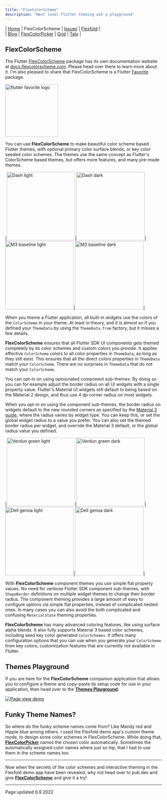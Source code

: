 ```yaml
---
title: "FlexColorScheme"
description: "Next level Flutter theming wih a playground"
---
```


| [Home](https://rydmike.com) | FlexColorScheme                | [Issues](issues) | [Flexfold](flexfold) |  
| [Blog](blog)                | [FlexColorPicker](colorpicker) | [Grid](gridview) | [Talo](talo)         |

## FlexColorScheme

The Flutter [FlexColorScheme](https://pub.dev/packages/flex_color_scheme) package has its own documentation website at [docs.flexcolorscheme.com](https://docs.flexcolorscheme.com). Please head over there to learn more about it. I'm also pleased to share that FlexColorScheme is a Flutter [Favorite](https://docs.flutter.dev/development/packages-and-plugins/favorites) package.

[<img src="https://github.com/rydmike/flex_color_scheme_docs/blob/master/docs/images/flutter-favorite-logo.png?raw=true?" alt="flutter favorite logo" width="170"/>](https://docs.flutter.dev/development/packages-and-plugins/favorites)

You can use **FlexColorScheme** to make beautiful color scheme based Flutter themes, with optional primary color surface blends, or key color seeded color schemes. The themes use the same concept as Flutter's ColorScheme based themes, but offers more features, and many pre-made themes.

|[<img src="https://github.com/rydmike/flex_color_scheme_docs/blob/master/docs/images/fcs-v5-l-37.png?raw=true" alt="Dash light" width="220"/>](https://github.com/rydmike/flex_color_scheme_docs/blob/master/docs/images/fcs-v5-l-37.png?raw=true)|[<img src="https://github.com/rydmike/flex_color_scheme_docs/blob/master/docs/images/fcs-v5-d-37.png?raw=true" alt="Dash dark" width="220"/>](https://github.com/rydmike/flex_color_scheme_docs/blob/master/docs/images/fcs-v5-d-37.png?raw=true)|[<img src="https://github.com/rydmike/flex_color_scheme_docs/blob/master/docs/images/fcs-v5-l-38.png?raw=true" alt="M3 baseline light" width="220"/>](https://github.com/rydmike/flex_color_scheme_docs/blob/master/docs/images/fcs-v5-l-38.png?raw=true)|[<img src="https://github.com/rydmike/flex_color_scheme_docs/blob/master/docs/images/fcs-v5-d-38.png?raw=true" alt="M3 baseline dark" width="220"/>](https://github.com/rydmike/flex_color_scheme_docs/blob/master/docs/images/fcs-v5-d-38.png?raw=true)|


When you theme a Flutter application, all built-in widgets use the colors of the `ColorScheme` in your theme. At least in theory, and it is almost so if you defined your `ThemeData` by using the `ThemeData.from` factory, but it misses a few details.

**FlexColorScheme** ensures that all Flutter SDK UI components gets themed completely by its color schemes and custom colors you provide. It applies effective `ColorScheme` colors to all color properties in `ThemeData`, as long as they still exist. This ensures that all the direct colors properties in `ThemeData` match your `ColorScheme`. There are no surprises in `ThemeData` that do not match your `ColorScheme`.

You can opt-in on using opinionated component sub-themes. By doing so you can for example adjust the border radius on all UI widgets with a single property value. Flutter's Material UI widgets still default to being based on the Material 2 design, and thus use 4 dp corner radius on most widgets.

When you opt-in on using the component sub-themes, the border radius on widgets default to the new rounded corners as specified by the [Material 3 guide](https://m3.material.io/), where the radius varies by widget type. You can keep this, or set the global widget radius to a value you prefer. You can also set the themed border radius per widget, and override the Material 3 default, or the global radius value you defined.

|[<img src="https://github.com/rydmike/flex_color_scheme_docs/blob/master/docs/images/fcs-v5-l-39.png?raw=true" alt="Verdun green light" width="220"/>](https://github.com/rydmike/flex_color_scheme_docs/blob/master/docs/images/fcs-v5-l-39.png?raw=true)|[<img src="https://github.com/rydmike/flex_color_scheme_docs/blob/master/docs/images/fcs-v5-d-39.png?raw=true" alt="Verdun green dark" width="220"/>](https://github.com/rydmike/flex_color_scheme_docs/blob/master/docs/images/fcs-v5-d-39.png?raw=true)|[<img src="https://github.com/rydmike/flex_color_scheme_docs/blob/master/docs/images/fcs-v5-l-40.png?raw=true" alt="Dell genoa light" width="220"/>](https://github.com/rydmike/flex_color_scheme_docs/blob/master/docs/images/fcs-v5-l-40.png?raw=true)|[<img src="https://github.com/rydmike/flex_color_scheme_docs/blob/master/docs/images/fcs-v5-d-40.png?raw=true" alt="Dell genoa dark" width="220"/>](https://github.com/rydmike/flex_color_scheme_docs/blob/master/docs/images/fcs-v5-d-40.png?raw=true)|

With **FlexColorScheme** component themes you use simple flat property values. No need for verbose Flutter SDK component sub-themes, with `ShapeBorder` definitions on multiple widget themes to change their border radius. The component theming provides a large amount of easy to configure options via simple flat properties, instead of complicated nested ones. In many cases you can also avoid the both complicated and confusing `MaterialState` theming properties.

**FlexColorScheme** has many advanced coloring features, like using surface alpha blends. It also fully supports Material 3 based color schemes, including seed key color generated `ColorSchemes`. It offers many configuration options that you can use when you generate your `ColorScheme` from
key colors, customization features that are currently not available in Flutter.

## Themes Playground

If you are here for the **FlexColorScheme** companion application that allows you to configure a theme and copy-paste its setup code for use in your application, then head over to the [**Themes Playground**](https://rydmike.com/flexcolorscheme/themesplayground-v5).

[<img src="https://github.com/rydmike/flex_color_scheme_docs/blob/master/docs/images/fcs-v5-pg-01-pageview-3.gif?raw=true" alt="Page view demo"/>](https://rydmike.com/flexcolorscheme/themesplayground-v6)
## Funky Theme Names?

So where do the funky scheme names come from? Like Mandy red and Hippie blue among others. I used the Flexfold demo app's custom theme mode, to design some color schemes in FlexColorScheme. While doing that, [**FlexColorPicker**](https://rydmike.com/colorpicker) names the chosen color automatically. Sometimes the automatically assigned color names where just so hip, that I had to use them in the scheme names too.

---

Now when the secrets of the color schemes and interactive theming in the Flexfold demo app have been revealed, why not head over to pub.dev and give [**FlexColorScheme**](https://pub.dev/packages/flex_color_scheme) and give it a try!

---

Page updated 6.9.2022

